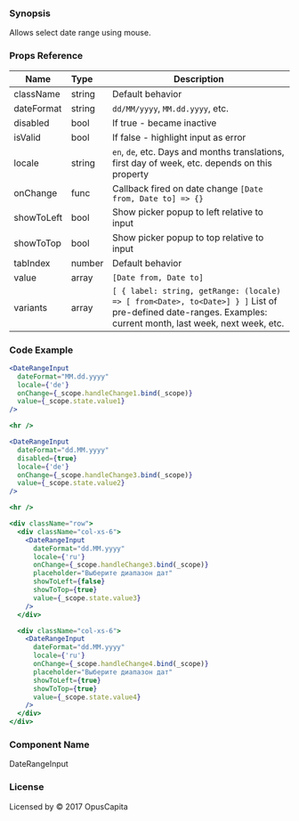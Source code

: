 ### Synopsis

Allows select date range using mouse.

### Props Reference

| Name                           | Type                    | Description                                                                                                                                                 |
| ------------------------------ | :---------------------- | -----------------------------------------------------------                                                                                                 |
| className                      | string                  | Default behavior                                                                                                                                            |
| dateFormat                     | string                  | `dd/MM/yyyy`, `MM.dd.yyyy`, etc.                                                                                                                            |
| disabled                       | bool                    | If true - became inactive                                                                                                                                   |
| isValid                        | bool                    | If false - highlight input as error                                                                                                                         |
| locale                         | string                  | `en`, `de`, etc. Days and months translations, first day of week, etc. depends on this property                                                             |
| onChange                       | func                    | Callback fired on date change `[Date from, Date to] => {}`                                                                                                  |
| showToLeft                     | bool                    | Show picker popup to left relative to input                                                                                                                 |
| showToTop                      | bool                    | Show picker popup to top relative to input                                                                                                                  |
| tabIndex                       | number                  | Default behavior                                                                                                                                            |
| value                          | array                   | `[Date from, Date to]`                                                                                                                                      |
| variants                       | array                   | `[ { label: string, getRange: (locale) => [ from<Date>, to<Date>] } ]` List of pre-defined date-ranges. Examples: current month, last week, next week, etc. |

### Code Example

```jsx
<DateRangeInput
  dateFormat="MM.dd.yyyy"
  locale={'de'}
  onChange={_scope.handleChange1.bind(_scope)}
  value={_scope.state.value1}
/>

<hr />

<DateRangeInput
  dateFormat="dd.MM.yyyy"
  disabled={true}
  locale={'de'}
  onChange={_scope.handleChange3.bind(_scope)}
  value={_scope.state.value2}
/>

<hr />

<div className="row">
  <div className="col-xs-6">
    <DateRangeInput
      dateFormat="dd.MM.yyyy"
      locale={'ru'}
      onChange={_scope.handleChange3.bind(_scope)}
      placeholder="Выберите диапазон дат"
      showToLeft={false}
      showToTop={true}
      value={_scope.state.value3}
    />
  </div>

  <div className="col-xs-6">
    <DateRangeInput
      dateFormat="dd.MM.yyyy"
      locale={'ru'}
      onChange={_scope.handleChange4.bind(_scope)}
      placeholder="Выберите диапазон дат"
      showToLeft={true}
      showToTop={true}
      value={_scope.state.value4}
    />
  </div>
</div>
```

### Component Name

DateRangeInput

### License

Licensed by © 2017 OpusCapita

